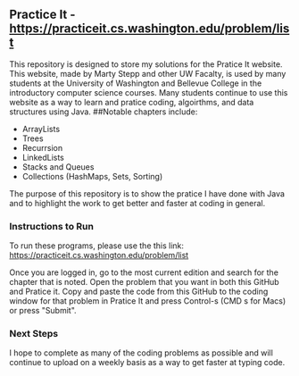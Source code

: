 ## Practice It - https://practiceit.cs.washington.edu/problem/list
This repository is designed to store my solutions for the Pratice It website. This website, made by Marty Stepp and other UW Facalty, is used by many students at the University of Washington and Bellevue College in the introductory computer science courses. Many students continue to use this website as a way to learn and pratice coding, algoirthms, and data structures using Java. ##Notable chapters include:

* ArrayLists                
* Trees
* Recurrsion
* LinkedLists
* Stacks and Queues
* Collections (HashMaps, Sets, Sorting)

The purpose of this repository is to show the pratice I have done with Java and to highlight the work to get better and faster at coding in general.

### Instructions to Run
To run these programs, please use the this link: https://practiceit.cs.washington.edu/problem/list

Once you are logged in, go to the most current edition and search for the chapter that is noted. Open the problem that you want in both this GitHub and Pratice it. Copy and paste the code from this GitHub to the coding window for that problem in Pratice It and press Control-s (CMD s for Macs) or press "Submit". 

### Next Steps
I hope to complete as many of the coding problems as possible and will continue to upload on a weekly basis as a way to get faster at typing code.
